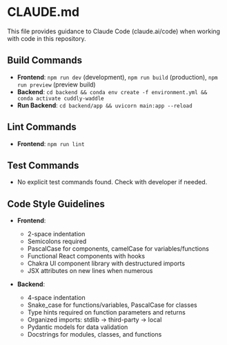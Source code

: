 # CLAUDE.md

This file provides guidance to Claude Code (claude.ai/code) when working with code in this repository.

## Build Commands
- **Frontend**: `npm run dev` (development), `npm run build` (production), `npm run preview` (preview build)
- **Backend**: `cd backend && conda env create -f environment.yml && conda activate cuddly-waddle`
- **Run Backend**: `cd backend/app && uvicorn main:app --reload`

## Lint Commands
- **Frontend**: `npm run lint`

## Test Commands
- No explicit test commands found. Check with developer if needed.

## Code Style Guidelines
- **Frontend**: 
  - 2-space indentation
  - Semicolons required
  - PascalCase for components, camelCase for variables/functions
  - Functional React components with hooks
  - Chakra UI component library with destructured imports
  - JSX attributes on new lines when numerous

- **Backend**:
  - 4-space indentation
  - Snake_case for functions/variables, PascalCase for classes
  - Type hints required on function parameters and returns
  - Organized imports: stdlib → third-party → local
  - Pydantic models for data validation
  - Docstrings for modules, classes, and functions